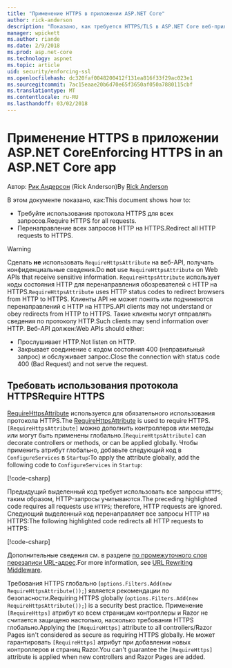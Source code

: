 ```yaml
---
title: "Применение HTTPS в приложении ASP.NET Core"
author: rick-anderson
description: "Показано, как требуется HTTPS/TLS в ASP.NET Core веб-приложения."
manager: wpickett
ms.author: riande
ms.date: 2/9/2018
ms.prod: asp.net-core
ms.technology: aspnet
ms.topic: article
uid: security/enforcing-ssl
ms.openlocfilehash: dc320faf0048200412f131ea816f33f29ac023e1
ms.sourcegitcommit: 7ac15eaae20b6d70e65f3650af050a7880115cbf
ms.translationtype: MT
ms.contentlocale: ru-RU
ms.lasthandoff: 03/02/2018
---
```

# <a name="enforcing-https-in-an-aspnet-core-app"></a><span data-ttu-id="e287d-103">Применение HTTPS в приложении ASP.NET Core</span><span class="sxs-lookup"><span data-stu-id="e287d-103">Enforcing HTTPS in an ASP.NET Core app</span></span>

<span data-ttu-id="e287d-104">Автор: [Рик Андерсон](https://twitter.com/RickAndMSFT) (Rick Anderson)</span><span class="sxs-lookup"><span data-stu-id="e287d-104">By [Rick Anderson](https://twitter.com/RickAndMSFT)</span></span>

<span data-ttu-id="e287d-105">В этом документе показано, как:</span><span class="sxs-lookup"><span data-stu-id="e287d-105">This document shows how to:</span></span>

- <span data-ttu-id="e287d-106">Требуйте использования протокола HTTPS для всех запросов.</span><span class="sxs-lookup"><span data-stu-id="e287d-106">Require HTTPS for all requests.</span></span>
- <span data-ttu-id="e287d-107">Перенаправление всех запросов HTTP на HTTPS.</span><span class="sxs-lookup"><span data-stu-id="e287d-107">Redirect all HTTP requests to HTTPS.</span></span>

> [!WARNING]
> <span data-ttu-id="e287d-108">Сделать **не** использовать `RequireHttpsAttribute` на веб-API, получать конфиденциальные сведения.</span><span class="sxs-lookup"><span data-stu-id="e287d-108">Do **not** use `RequireHttpsAttribute` on Web APIs that receive sensitive information.</span></span> <span data-ttu-id="e287d-109">`RequireHttpsAttribute` использует коды состояния HTTP для перенаправления обозревателей с HTTP на HTTPS.</span><span class="sxs-lookup"><span data-stu-id="e287d-109">`RequireHttpsAttribute` uses HTTP status codes to redirect browsers from HTTP to HTTPS.</span></span> <span data-ttu-id="e287d-110">Клиенты API не может понять или подчиняются перенаправлений с HTTP на HTTPS.</span><span class="sxs-lookup"><span data-stu-id="e287d-110">API clients may not understand or obey redirects from HTTP to HTTPS.</span></span> <span data-ttu-id="e287d-111">Такие клиенты могут отправлять сведения по протоколу HTTP.</span><span class="sxs-lookup"><span data-stu-id="e287d-111">Such clients may send information over HTTP.</span></span> <span data-ttu-id="e287d-112">Веб-API должен:</span><span class="sxs-lookup"><span data-stu-id="e287d-112">Web APIs should either:</span></span>
>
>* <span data-ttu-id="e287d-113">Прослушивает HTTP.</span><span class="sxs-lookup"><span data-stu-id="e287d-113">Not listen on HTTP.</span></span>
>* <span data-ttu-id="e287d-114">Закрывает соединение с кодом состояния 400 (неправильный запрос) и обслуживает запрос.</span><span class="sxs-lookup"><span data-stu-id="e287d-114">Close the connection with status code 400 (Bad Request) and not serve the request.</span></span>

## <a name="require-https"></a><span data-ttu-id="e287d-115">Требовать использования протокола HTTPS</span><span class="sxs-lookup"><span data-stu-id="e287d-115">Require HTTPS</span></span>

<span data-ttu-id="e287d-116">[RequireHttpsAttribute](/dotnet/api/Microsoft.AspNetCore.Mvc.RequireHttpsAttribute) используется для обязательного использования протокола HTTPS.</span><span class="sxs-lookup"><span data-stu-id="e287d-116">The [RequireHttpsAttribute](/dotnet/api/Microsoft.AspNetCore.Mvc.RequireHttpsAttribute) is used to require HTTPS.</span></span> <span data-ttu-id="e287d-117">`[RequireHttpsAttribute]` можно дополнить контроллеров или методы или могут быть применены глобально.</span><span class="sxs-lookup"><span data-stu-id="e287d-117">`[RequireHttpsAttribute]` can decorate controllers or methods, or can be applied globally.</span></span> <span data-ttu-id="e287d-118">Чтобы применить атрибут глобально, добавьте следующий код в `ConfigureServices` в `Startup`:</span><span class="sxs-lookup"><span data-stu-id="e287d-118">To apply the attribute globally, add the following code to `ConfigureServices` in `Startup`:</span></span>

[!code-csharp[](authentication/accconfirm/sample/WebApp1/Startup.cs?name=snippet2&highlight=4-999)]

<span data-ttu-id="e287d-119">Предыдущий выделенный код требует использовать все запросы `HTTPS`; таким образом, HTTP-запросы учитываются.</span><span class="sxs-lookup"><span data-stu-id="e287d-119">The preceding highlighted code requires all requests use `HTTPS`; therefore, HTTP requests are ignored.</span></span> <span data-ttu-id="e287d-120">Следующий выделенный код перенаправляет все запросы HTTP на HTTPS:</span><span class="sxs-lookup"><span data-stu-id="e287d-120">The following highlighted code redirects all HTTP requests to HTTPS:</span></span>

[!code-csharp[](authentication/accconfirm/sample/WebApp1/Startup.cs?name=snippet_AddRedirectToHttps&highlight=7-999)]

<span data-ttu-id="e287d-121">Дополнительные сведения см. в разделе [по промежуточного слоя перезаписи URL-адрес](xref:fundamentals/url-rewriting).</span><span class="sxs-lookup"><span data-stu-id="e287d-121">For more information, see [URL Rewriting Middleware](xref:fundamentals/url-rewriting).</span></span>

<span data-ttu-id="e287d-122">Требования HTTPS глобально (`options.Filters.Add(new RequireHttpsAttribute());`) является рекомендации по безопасности.</span><span class="sxs-lookup"><span data-stu-id="e287d-122">Requiring HTTPS globally (`options.Filters.Add(new RequireHttpsAttribute());`) is a security best practice.</span></span> <span data-ttu-id="e287d-123">Применение `[RequireHttps]` атрибут ко всем страницам контроллеры и Razor не считается защищено настолько, насколько требования HTTPS глобально.</span><span class="sxs-lookup"><span data-stu-id="e287d-123">Applying the `[RequireHttps]` attribute to all controllers/Razor Pages isn't considered as secure as requiring HTTPS globally.</span></span> <span data-ttu-id="e287d-124">Не может гарантировать `[RequireHttps]` атрибут при добавлении новых контроллеров и страниц Razor.</span><span class="sxs-lookup"><span data-stu-id="e287d-124">You can't guarantee the `[RequireHttps]` attribute is applied when new controllers and Razor Pages are added.</span></span>